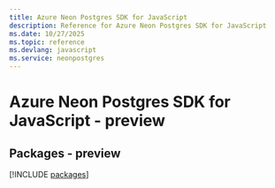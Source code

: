 ```yaml
---
title: Azure Neon Postgres SDK for JavaScript
description: Reference for Azure Neon Postgres SDK for JavaScript
ms.date: 10/27/2025
ms.topic: reference
ms.devlang: javascript
ms.service: neonpostgres
---
```

# Azure Neon Postgres SDK for JavaScript - preview
## Packages - preview
[!INCLUDE [packages](neon-postgres-index.md)]